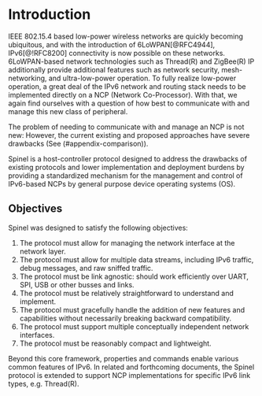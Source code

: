 # Introduction #

IEEE 802.15.4 based low-power wireless networks are quickly becoming
ubiquitous, and with the introduction of 6LoWPAN[@RFC4944],
IPv6[@!RFC8200] connectivity is now possible on these networks.
6LoWPAN-based network technologies such as Thread(R) and ZigBee(R) IP
additionally provide additional features such as network security,
mesh-networking, and ultra-low-power operation. To fully realize
low-power operation, a great deal of the IPv6 network and routing
stack needs to be implemented directly on a NCP (Network
Co-Processor). With that, we again find ourselves with a question of
how best to communicate with and manage this new class of peripheral.

The problem of needing to communicate with and manage an NCP is not
new: However, the current existing and proposed approaches have severe
drawbacks (See (#appendix-comparison)).

Spinel is a host-controller protocol designed to address the drawbacks
of existing protocols and lower implementation and deployment burdens
by providing a standardized mechanism for the management and control
of IPv6-based NCPs by general purpose device operating systems (OS).

## Objectives ##

Spinel was designed to satisfy the following objectives:

1.  The protocol must allow for managing the network interface at the
    network layer.
2.  The protocol must allow for multiple data streams, including IPv6
    traffic, debug messages, and raw sniffed traffic.
3.  The protocol must be link agnostic: should work efficiently over
    UART, SPI, USB or other busses and links.
4.  The protocol must be relatively straightforward to understand and
    implement.
5.  The protocol must gracefully handle the addition of new features
    and capabilities without necessarily breaking backward
    compatibility.
6.  The protocol must support multiple conceptually independent
    network interfaces.
7.  The protocol must be reasonably compact and lightweight.

Beyond this core framework, properties and commands enable various
common features of IPv6. In related and forthcoming documents, the
Spinel protocol is extended to support NCP implementations for
specific IPv6 link types, e.g. Thread(R).

